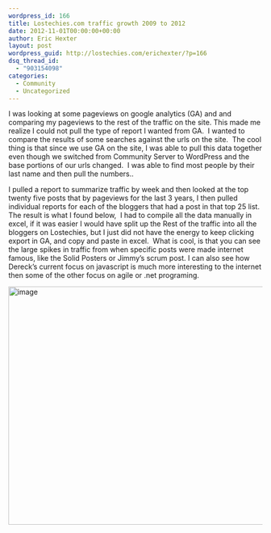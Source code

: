 ```yaml
---
wordpress_id: 166
title: Lostechies.com traffic growth 2009 to 2012
date: 2012-11-01T00:00:00+00:00
author: Eric Hexter
layout: post
wordpress_guid: http://lostechies.com/erichexter/?p=166
dsq_thread_id:
  - "903154098"
categories:
  - Community
  - Uncategorized
---
```

I was looking at some pageviews on google analytics (GA) and and comparing my pageviews to the rest of the traffic on the site. This made me realize I could not pull the type of report I wanted from GA.&nbsp; I wanted to compare the results of some searches against the urls on the site.&nbsp; The cool thing is that since we use GA on the site, I was able to pull this data together even though we switched from Community Server to WordPress and the base portions of our urls changed.&nbsp; I was able to find most people by their last name and then pull the numbers..

I pulled a report to summarize traffic by week and then looked at the top twenty five posts that by pageviews for the last 3 years, I then pulled individual reports for each of the bloggers that had a post in that top 25 list. The result is what I found below,&nbsp; I had to compile all the data manually in excel, if it was easier I would have split up the Rest of the traffic into all the bloggers on Lostechies, but I just did not have the energy to keep clicking export in GA, and copy and paste in excel.&nbsp; What is cool, is that you can see the large spikes in traffic from when specific posts were made internet famous, like the Solid Posters or Jimmy&#8217;s scrum post. I can also see how Dereck’s current focus on javascript is much more interesting to the internet then some of the other focus on agile or .net programing.

[<img style="background-image: none; border-bottom: 0px; border-left: 0px; padding-left: 0px; padding-right: 0px; display: inline; border-top: 0px; border-right: 0px; padding-top: 0px" title="image" border="0" alt="image" src="https://lostechies.com/content/erichexter/uploads/2012/10/image_thumb1.png" width="607" height="472" />](https://lostechies.com/content/erichexter/uploads/2012/10/image4.png)